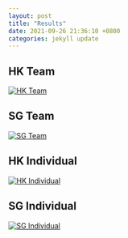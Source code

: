 ```yaml
---
layout: post
title: "Results"
date: 2021-09-26 21:36:10 +0800
categories: jekyll update
---
```


## HK Team

[![HK Team](/CodeItSuisse-2021/assets/images/cis2021-hk-team.png)](https://cis2021-hk-team-backend.herokuapp.com/leaderboard/index.html)

## SG Team

[![SG Team](/CodeItSuisse-2021/assets/images/cis2021-sg-team.png)](https://cis2021-sg-team-backend.herokuapp.com/leaderboard/index.html)

## HK Individual

[![HK Individual](/CodeItSuisse-2021/assets/images/cis2021-hk-individual.png)](https://cis2021-hk-individual-backend.herokuapp.com/leaderboard/index.html)

## SG Individual

[![SG Individual](/CodeItSuisse-2021/assets/images/cis2021-sg-individual.png)](https://cis2021-sg-individual-backend.herokuapp.com/leaderboard/index.html)
